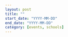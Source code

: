 ```yaml
---
layout: post
title: ""
start_date: "YYYY-MM-DD"
end_date: "YYYY-MM-DD"
category: [events, schools]
---
```


